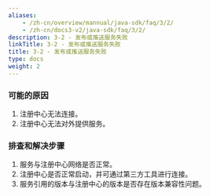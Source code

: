 ```yaml
---
aliases:
    - /zh-cn/overview/mannual/java-sdk/faq/3/2/
    - /zh-cn/docs3-v2/java-sdk/faq/3/2/
description: 3-2 - 发布或推送服务失败
linkTitle: 3-2 - 发布或推送服务失败
title: 3-2 - 发布或推送服务失败
type: docs
weight: 2
---
```







### 可能的原因

1. 注册中心无法连接。
2. 注册中心无法对外提供服务。

### 排查和解决步骤

1. 服务与注册中心网络是否正常。
2. 注册中心是否正常启动，并可通过第三方工具进行连接。
3. 服务引用的版本与注册中心的版本是否存在版本兼容性问题。